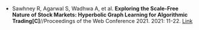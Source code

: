 * Sawhney R, Agarwal S, Wadhwa A, et al. <b>Exploring the Scale-Free Nature of Stock Markets: Hyperbolic Graph Learning for Algorithmic Trading[C]</b>//Proceedings of the Web Conference 2021. 2021: 11-22. [Link](https://dl.acm.org/doi/abs/10.1145/3442381.3450095)